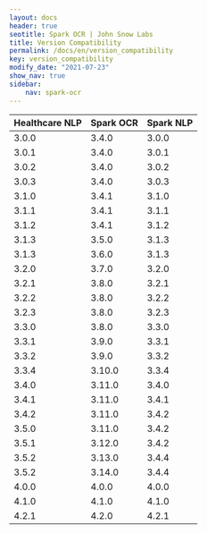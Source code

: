 ```yaml
---
layout: docs
header: true
seotitle: Spark OCR | John Snow Labs
title: Version Compatibility
permalink: /docs/en/version_compatibility
key: version_compatibility
modify_date: "2021-07-23"
show_nav: true
sidebar:
    nav: spark-ocr
---
```


<div class="h3-box" markdown="1">


| Healthcare NLP | Spark OCR | Spark NLP |
|----------------|-----------|-----------|
| 3.0.0          | 3.4.0     | 3.0.0     |
| 3.0.1          | 3.4.0     | 3.0.1     |
| 3.0.2          | 3.4.0     | 3.0.2     |
| 3.0.3          | 3.4.0     | 3.0.3     |
| 3.1.0          | 3.4.1     | 3.1.0     |
| 3.1.1          | 3.4.1     | 3.1.1     |
| 3.1.2          | 3.4.1     | 3.1.2     |
| 3.1.3          | 3.5.0     | 3.1.3     |
| 3.1.3          | 3.6.0     | 3.1.3     |
| 3.2.0          | 3.7.0     | 3.2.0     |
| 3.2.1          | 3.8.0     | 3.2.1     |
| 3.2.2          | 3.8.0     | 3.2.2     |
| 3.2.3     	   | 3.8.0     | 3.2.3     |
| 3.3.0     	   | 3.8.0     | 3.3.0     |
| 3.3.1     	   | 3.9.0     | 3.3.1     |
| 3.3.2     	   | 3.9.0     | 3.3.2     |
| 3.3.4     	   | 3.10.0    | 3.3.4     |
| 3.4.0          | 3.11.0    | 3.4.0     |
| 3.4.1          | 3.11.0    | 3.4.1     |
| 3.4.2          | 3.11.0    | 3.4.2     |
| 3.5.0          | 3.11.0    | 3.4.2     |
| 3.5.1          | 3.12.0    | 3.4.2     |
| 3.5.2          | 3.13.0    | 3.4.4     |
| 3.5.2          | 3.14.0    | 3.4.4     |
| 4.0.0          | 4.0.0      | 4.0.0      |
| 4.1.0          | 4.1.0      | 4.1.0      |
| 4.2.1          | 4.2.0      | 4.2.1      |
